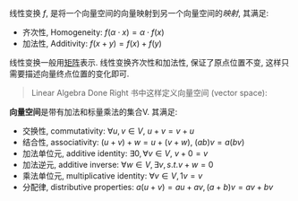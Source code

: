 线性变换 $f$, 是将一个向量空间的向量映射到另一个向量空间的*映射*, 其满足:
- 齐次性, Homogeneity: $f(\alpha \cdot x)=\alpha \cdot f(x)$
- 加法性, Additivity: $f(x+y)=f(x)+f(y)$

线性变换一般用[矩阵](矩阵.md)表示. 线性变换齐次性和加法性, 保证了原点位置不变, 这样只需要描述向量终点位置的变化即可.

> Linear Algebra Done Right 书中这样定义向量空间 (vector space):

**向量空间**是带有加法和标量乘法的集合V. 其满足:
- 交换性, commutativity: $\forall u, v\in V,\ u+v=v+u$
- 结合性, associativity: $(u+v)+w=u+(v+w),\ (ab)v=a(bv)$
- 加法单位元, additive identity: $\exists 0, \forall v\in V,\ v+0=v$
- 加法逆元, additive inverse: $\forall w\in V, \exists v, s.t. v+w=0$
- 乘法单位元, multiplicative identity: $\forall v\in V, 1v=v$
- 分配律, distributive properties: $a(u+v)=au+av, (a+b)v=av+bv$